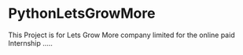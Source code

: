 # PythonLetsGrowMore
This Project is for Lets Grow More company limited for the online paid Internship .....

